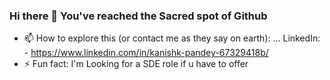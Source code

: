 ### Hi there 👋 You've reached the Sacred spot of Github
- 📫 How to explore this (or contact me as they say on earth): ... LinkedIn: - https://www.linkedin.com/in/kanishk-pandey-67329418b/
- ⚡ Fun fact: I'm Looking for a SDE role if u have to offer

<!--
**ikanishk/ikanishk** is a ✨ _special_ ✨ repository because its `README.md` (this file) appears on your GitHub profile.

Here are some ideas to get you started:

- 🔭 I’m currently working on ...
- 🌱 I’m currently learning ...
- 👯 I’m looking to collaborate on ...
- 🤔 I’m looking for help with ...
- 💬 Ask me about ...
- 📫 How to reach me: ... Li
- 😄 Pronouns: ...
- ⚡ Fun fact: ...
-->
